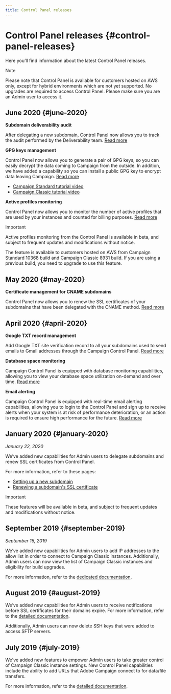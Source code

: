 ```yaml
---
title: Control Panel releases
---
```


# Control Panel releases {#control-panel-releases}

Here you’ll find information about the latest Control Panel releases.

>[!NOTE]
>
>Please note that Control Panel is available for customers hosted on AWS only, except for hybrid environments which are not yet supported. No upgrades are required to access Control Panel. Please make sure you are an Admin user to access it.

## June 2020 {#june-2020}

**Subdomain deliverability audit**

After delegating a new subdomain, Control Panel now allows you to track the audit performed by the Deliverability team. [Read more](subdomains-certificates/using/setting-up-new-subdomain.md)

**GPG keys management** 

Control Panel now allows you to generate a pair of GPG keys, so you can easily decrypt the data coming to Campaign from the outside. In addition, we have added a capability so you can install a public GPG key to encrypt data leaving Campaign. [Read more](instances-settings/using/gpg-keys-management.md)
* [Campaign Standard tutorial video](https://docs.adobe.com/content/help/en/campaign-standard-learn/tutorials/administrating/control-panel/generating-and-installing-gpg-keys.html)
* [Campaign Classic tutorial video](https://docs.adobe.com/content/help/en/campaign-classic-learn/tutorials/administrating/control-panel-acc/generating-and-installing-gpg-keys.html)

**Active profiles monitoring**

Control Panel now allows you to monitor the number of active profiles that are used by your instances and counted for billing purposes. [Read more](performance-monitoring/using/active-profiles-monitoring.md)

>[!IMPORTANT]
>
>Active profiles monitoring from the Control Panel is available in beta, and subject to frequent updates and modifications without notice.
>
>The feature is available to customers hosted on AWS from Campaign Standard 10368 build and Campaign Classic 8931 build. If you are using a previous build, you need to upgrade to use this feature.

## May 2020 {#may-2020}

**Certificate management for CNAME subdomains**

Control Panel now allows you to renew the SSL certificates of your subdomains that have been delegated with the CNAME method. [Read more](subdomains-certificates/using/renewing-subdomain-certificate.md)

## April 2020 {#april-2020}

**Google TXT record management**

Add Google TXT site verification record to all your subdomains used to send emails to Gmail addresses through the Campaign Control Panel. [Read more](subdomains-certificates/using/managing-txt-records.md)

**Database space monitoring**

Campaign Control Panel is equipped with database monitoring capabilities, allowing you to view your database space utilization on-demand and over time. [Read more](performance-monitoring/using/database-monitoring.md)

**Email alerting**

Campaign Control Panel is equipped with real-time email alerting capabilities, allowing you to login to the Control Panel and sign up to receive alerts when your system is at risk of performance deterioration, or an action is required to ensure high performance for the future. [Read more](performance-monitoring/using/email-alerting.md)

## January 2020 {#january-2020}

*January 22, 2020*

We’ve added new capabilities for Admin users to delegate subdomains and renew SSL certificates from Control Panel.

For more information, refer to these pages:
* [Setting up a new subdomain](subdomains-certificates/using/setting-up-new-subdomain.md)
* [Renewing a subdomain's SSL certificate](subdomains-certificates/using/renewing-subdomain-certificate.md)

>[!IMPORTANT]
>
>These features will be available in beta, and subject to frequent updates and modifications without notice.

## September 2019 {#september-2019}

*September 16, 2019*

We’ve added new capabilities for Admin users to add IP addresses to the allow list in order to connect to Campaign Classic instances.
Additionally, Admin users can now view the list of Campaign Classic instances and eligibility for build upgrades.

For more information, refer to the [dedicated documentation](instances-settings/using/ip-allow-listing-instance-access.md).

## August 2019 {#august-2019}

We’ve added new capabilities for Admin users to receive notifications before SSL certificates for their domains expire. For more information, refer to the [detailed documentation](subdomains-certificates/using/monitoring-ssl-certificates.md).

Additionally, Admin users can now delete SSH keys that were added to access SFTP servers.

## July 2019 {#july-2019}

We've added new features to empower Admin users to take greater control of Campaign Classic instance settings. New Control Panel capabilities include the ability to add URLs that Adobe Campaign connect to for data/file transfers.

For more information, refer to the [detailed documentation](instances-settings/using/url-permissions.md).
